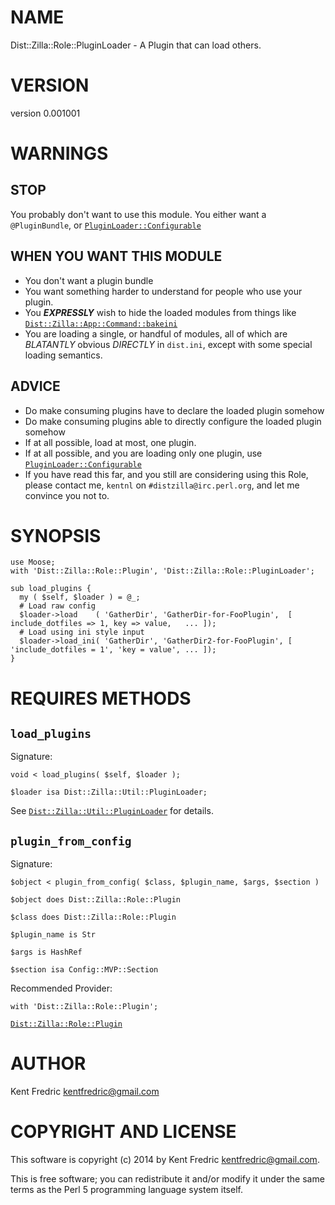 # NAME

Dist::Zilla::Role::PluginLoader - A Plugin that can load others.

# VERSION

version 0.001001

# WARNINGS

## STOP

You probably don't want to use this module. You either want a `@PluginBundle`, or [`PluginLoader::Configurable`
](https://metacpan.org/pod/Dist::Zilla::Role::PluginLoader::Configurable)

## WHEN YOU WANT THIS MODULE

- You don't want a plugin bundle
- You want something harder to understand for people who use your plugin.
- You **_EXPRESSLY_** wish to hide the loaded modules from things like [`Dist::Zilla::App::Command::bakeini`
](https://metacpan.org/pod/Dist::Zilla::App::Command::bakeini)
- You are loading a single, or handful of modules, all of which are _BLATANTLY_ obvious _DIRECTLY_ in `dist.ini`,
except with some special loading semantics.

## ADVICE

- Do make consuming plugins have to declare the loaded plugin somehow
- Do make consuming plugins able to directly configure the loaded plugin somehow
- If at all possible, load at most, one plugin.
- If at all possible, and you are loading only one plugin, use [`PluginLoader::Configurable`
](https://metacpan.org/pod/Dist::Zilla::Role::PluginLoader::Configurable)
- If you have read this far, and you still are considering using this Role, please contact me, `kentnl` on
`#distzilla@irc.perl.org`, and let me convince you not to.

# SYNOPSIS

    use Moose;
    with 'Dist::Zilla::Role::Plugin', 'Dist::Zilla::Role::PluginLoader';

    sub load_plugins {
      my ( $self, $loader ) = @_;
      # Load raw config
      $loader->load    ( 'GatherDir', 'GatherDir-for-FooPlugin',  [ include_dotfiles => 1, key => value,   ... ]);
      # Load using ini style input
      $loader->load_ini( 'GatherDir', 'GatherDir2-for-FooPlugin', [ 'include_dotfiles = 1', 'key = value', ... ]);
    }

# REQUIRES METHODS

## `load_plugins`

Signature:

    void < load_plugins( $self, $loader );

    $loader isa Dist::Zilla::Util::PluginLoader;

See [`Dist::Zilla::Util::PluginLoader`](https://metacpan.org/pod/Dist::Zilla::Util::PluginLoader) for details.

## `plugin_from_config`

Signature:

    $object < plugin_from_config( $class, $plugin_name, $args, $section )

    $object does Dist::Zilla::Role::Plugin

    $class does Dist::Zilla::Role::Plugin

    $plugin_name is Str

    $args is HashRef

    $section isa Config::MVP::Section

Recommended Provider:

    with 'Dist::Zilla::Role::Plugin';

[`Dist::Zilla::Role::Plugin`](https://metacpan.org/pod/Dist::Zilla::Role::Plugin)

# AUTHOR

Kent Fredric <kentfredric@gmail.com>

# COPYRIGHT AND LICENSE

This software is copyright (c) 2014 by Kent Fredric <kentfredric@gmail.com>.

This is free software; you can redistribute it and/or modify it under
the same terms as the Perl 5 programming language system itself.
